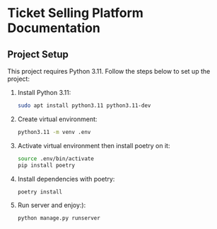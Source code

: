 # Ticket Selling Platform Documentation

## Project Setup

This project requires Python 3.11. Follow the steps below to set up the project:

1. Install Python 3.11:
   ```bash
   sudo apt install python3.11 python3.11-dev
2. Create virtual environment:
   ```bash
   python3.11 -m venv .env

3. Activate virtual environment then install poetry on it:
   ```bash
   source .env/bin/activate
   pip install poetry
4. Install dependencies with poetry:
   ```bash
   poetry install
5. Run server and enjoy:):
   ```bash
   python manage.py runserver
